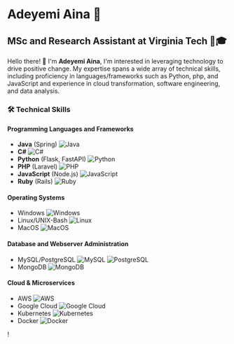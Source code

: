 # Adeyemi Aina 🌟

## MSc and Research Assistant at Virginia Tech 💼🎓

Hello there! 👋 I'm **Adeyemi Aina**, I'm interested in leveraging technology to drive positive change. My expertise spans a wide array of technical skills, including proficiency in languages/frameworks such as Python, php, and JavaScript and experience in cloud transformation, software engineering, and data analysis.

### 🛠️ Technical Skills

#### Programming Languages and Frameworks
- **Java** (Spring) ![Java](https://img.shields.io/badge/-Java-red?style=flat&logo=java)
- **C#** ![C#](https://img.shields.io/badge/-CSharp-purple?style=flat&logo=c-sharp)
- **Python** (Flask, FastAPI) ![Python](https://img.shields.io/badge/-Python-yellow?style=flat&logo=python)
- **PHP** (Laravel) ![PHP](https://img.shields.io/badge/-PHP-blue?style=flat&logo=php)
- **JavaScript** (Node.js) ![JavaScript](https://img.shields.io/badge/-JavaScript-green?style=flat&logo=javascript)
- **Ruby** (Rails) ![Ruby](https://img.shields.io/badge/-Ruby-orange?style=flat&logo=ruby)

#### Operating Systems
- Windows ![Windows](https://img.shields.io/badge/-Windows-blue?style=flat&logo=windows)
- Linux/UNIX-Bash ![Linux](https://img.shields.io/badge/-Linux-black?style=flat&logo=linux)
- MacOS ![MacOS](https://img.shields.io/badge/-MacOS-grey?style=flat&logo=apple)

#### Database and Webserver Administration
- MySQL/PostgreSQL ![MySQL](https://img.shields.io/badge/-MySQL-blue?style=flat&logo=mysql) ![PostgreSQL](https://img.shields.io/badge/-PostgreSQL-lightblue?style=flat&logo=postgresql)
- MongoDB ![MongoDB](https://img.shields.io/badge/-MongoDB-green?style=flat&logo=mongodb)

#### Cloud & Microservices
- AWS ![AWS](https://img.shields.io/badge/-AWS-orange?style=flat&logo=amazon-aws)
- Google Cloud ![Google Cloud](https://img.shields.io/badge/-GoogleCloud-blue?style=flat&logo=google-cloud)
- Kubernetes ![Kubernetes](https://img.shields.io/badge/-Kubernetes-lightgrey?style=flat&logo=kubernetes)
- Docker ![Docker](https://img.shields.io/badge/-Docker-blue?style=flat&logo=docker)

!
